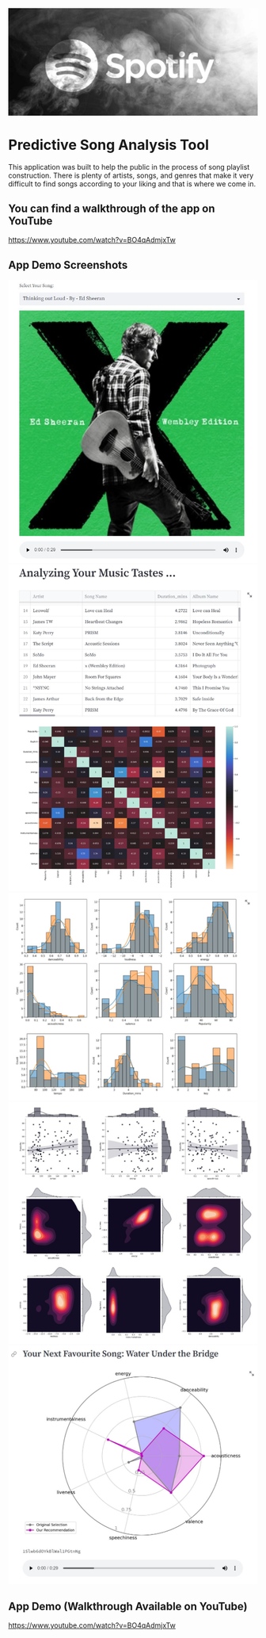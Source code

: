 <img src="img/spotify_logo.JPG">

# Predictive Song Analysis Tool

This application was built to help the public in the process of song playlist construction. 
There is plenty of artists, songs, and genres that make it very difficult to find songs according to your liking and that is where we come in.  

## You can find a walkthrough of the app on YouTube
https://www.youtube.com/watch?v=BO4qAdmjxTw

## App Demo Screenshots
<img src="img/PSA0.JPG">
<img src="img/PSA1.JPG">
<img src="img/PSA1.1.JPG">
<img src="img/PSA1.2.JPG">
<img src="img/PSA2.JPG">

## App Demo (Walkthrough Available on YouTube)
https://www.youtube.com/watch?v=BO4qAdmjxTw

